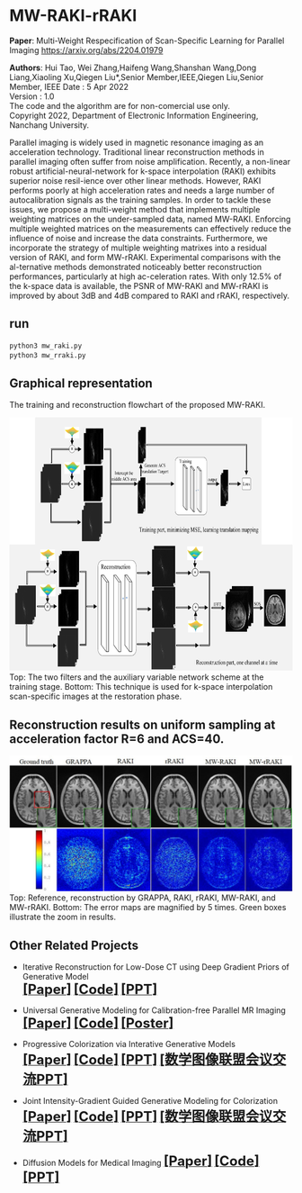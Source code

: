 # MW-RAKI-rRAKI
**Paper**: Multi-Weight Respecification of Scan-Specific Learning for Parallel Imaging https://arxiv.org/abs/2204.01979

**Authors**: Hui Tao, Wei Zhang,Haifeng Wang,Shanshan Wang,Dong Liang,Xiaoling Xu,Qiegen Liu*,Senior Member,IEEE,Qiegen Liu,Senior Member, IEEE
Date : 5 Apr 2022  
Version : 1.0  
The code and the algorithm are for non-comercial use only.  
Copyright 2022, Department of Electronic Information Engineering, Nanchang University. 

Parallel imaging is widely used in magnetic resonance imaging as an acceleration technology. Traditional linear reconstruction methods in parallel imaging often suffer from noise amplification. Recently, a non-linear robust artificial-neural-network for k-space interpolation (RAKI) exhibits superior noise resil-ience over other linear methods. However, RAKI performs poorly at high acceleration rates and needs a large number of autocalibration signals as the training samples. In order to tackle these issues, we propose a multi-weight method that implements multiple weighting matrices on the under-sampled data, named MW-RAKI. Enforcing multiple weighted matrices on the measurements can effectively reduce the influence of noise and increase the data constraints. Furthermore, we incorporate the strategy of multiple weighting matrixes into a residual version of RAKI, and form MW-rRAKI. Experimental comparisons with the al-ternative methods demonstrated noticeably better reconstruction performances, particularly at high ac-celeration rates. With only 12.5% of the k-space data is available, the PSNR of MW-RAKI and MW-rRAKI is improved by about 3dB and 4dB compared to RAKI and rRAKI, respectively.

## run
```bash
python3 mw_raki.py
python3 mw_rraki.py
```
## Graphical representation
The training and reconstruction flowchart of the proposed MW-RAKI.
 <div align="center"><img src="https://github.com/yqx7150/MW-RAKI-rRAKI/blob/main/train_test/docs/images/flowchart.jpg" width = "800" height = "450">  </div>
Top: The two filters and the auxiliary variable network scheme at the training stage. Bottom: This technique is used for k-space interpolation scan-specific images at the restoration phase.

## Reconstruction results on uniform sampling at acceleration factor R=6 and ACS=40.
<div align="center"><img src="https://github.com/yqx7150/MW-RAKI-rRAKI/blob/main/train_test/docs/images/fig7.jpg"> </div>
Top: Reference, reconstruction by GRAPPA, RAKI, rRAKI, MW-RAKI, and MW-rRAKI. Bottom: The error maps are magnified by 5 times. Green boxes illustrate the zoom in results.

## Other Related Projects
  * Iterative Reconstruction for Low-Dose CT using Deep Gradient Priors of Generative Model  
[<font size=5>**[Paper]**</font>](https://ieeexplore.ieee.org/abstract/document/9703672)   [<font size=5>**[Code]**</font>](https://github.com/yqx7150/EASEL)   [<font size=5>**[PPT]**</font>](https://github.com/yqx7150/HGGDP/tree/master/Slide)

  * Universal Generative Modeling for Calibration-free Parallel MR Imaging  
[<font size=5>**[Paper]**</font>](https://biomedicalimaging.org/2022/)   [<font size=5>**[Code]**</font>](https://github.com/yqx7150/UGM-PI)   [<font size=5>**[Poster]**</font>](https://github.com/yqx7150/UGM-PI/blob/main/paper%20%23160-Poster.pdf)

* Progressive Colorization via Interative Generative Models  
[<font size=5>**[Paper]**</font>](https://ieeexplore.ieee.org/document/9258392)   [<font size=5>**[Code]**</font>](https://github.com/yqx7150/iGM)   [<font size=5>**[PPT]**</font>](https://github.com/yqx7150/HGGDP/tree/master/Slide)  [<font size=5>**[数学图像联盟会议交流PPT]**</font>](https://github.com/yqx7150/EDAEPRec/tree/master/Slide)

* Joint Intensity-Gradient Guided Generative Modeling for Colorization
[<font size=5>**[Paper]**</font>](https://arxiv.org/abs/2012.14130)   [<font size=5>**[Code]**</font>](https://github.com/yqx7150/JGM)   [<font size=5>**[PPT]**</font>](https://github.com/yqx7150/HGGDP/tree/master/Slide)  [<font size=5>**[数学图像联盟会议交流PPT]**</font>](https://github.com/yqx7150/EDAEPRec/tree/master/Slide)

* Diffusion Models for Medical Imaging
[<font size=5>**[Paper]**</font>](https://github.com/yqx7150/Diffusion-Models-for-Medical-Imaging)   [<font size=5>**[Code]**</font>](https://github.com/yqx7150/Diffusion-Models-for-Medical-Imaging)   [<font size=5>**[PPT]**</font>](https://github.com/yqx7150/HKGM/tree/main/PPT)  
